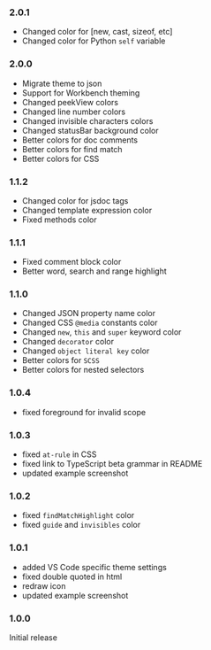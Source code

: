 ### 2.0.1
- Changed color for [new, cast, sizeof, etc]
- Changed color for Python `self` variable

### 2.0.0
- Migrate theme to json
- Support for Workbench theming
- Changed peekView colors
- Changed line number colors
- Changed invisible characters colors
- Changed statusBar background color
- Better colors for doc comments
- Better colors for find match
- Better colors for CSS

### 1.1.2
- Changed color for jsdoc tags
- Changed template expression color
- Fixed methods color

### 1.1.1
- Fixed comment block color
- Better word, search and range highlight

### 1.1.0
- Changed JSON property name color
- Changed CSS `@media` constants color
- Changed `new`, `this` and `super` keyword color
- Changed `decorator` color
- Changed `object literal key` color
- Better colors for `SCSS`
- Better colors for nested selectors

### 1.0.4

- fixed foreground for invalid scope

### 1.0.3

- fixed `at-rule` in CSS
- fixed link to TypeScript beta grammar in README
- updated example screenshot

### 1.0.2

- fixed `findMatchHighlight` color
- fixed `guide` and `invisibles` color

### 1.0.1

- added VS Code specific theme settings
- fixed double quoted in html
- redraw icon
- updated example screenshot

### 1.0.0

Initial release
